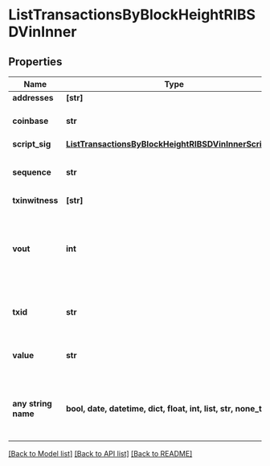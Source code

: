 # ListTransactionsByBlockHeightRIBSDVinInner


## Properties
Name | Type | Description | Notes
------------ | ------------- | ------------- | -------------
**addresses** | **[str]** |  | 
**coinbase** | **str** | Represents the coinbase hex. | 
**script_sig** | [**ListTransactionsByBlockHeightRIBSDVinInnerScriptSig**](ListTransactionsByBlockHeightRIBSDVinInnerScriptSig.md) |  | 
**sequence** | **str** | Represents the script sequence number. | 
**txinwitness** | **[str]** |  | 
**vout** | **int** | It refers to the index of the output address of this transaction. The index starts from 0. | 
**txid** | **str** | Represents the reference transaction identifier. | [optional] 
**value** | **str** | Represents the sent/received amount. | [optional] 
**any string name** | **bool, date, datetime, dict, float, int, list, str, none_type** | any string name can be used but the value must be the correct type | [optional]

[[Back to Model list]](../README.md#documentation-for-models) [[Back to API list]](../README.md#documentation-for-api-endpoints) [[Back to README]](../README.md)


